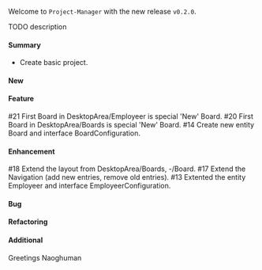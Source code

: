Welcome to `Project-Manager` with the new release `v0.2.0`.

TODO description



#### Summary
* Create basic project.



#### New



#### Feature
#21 First Board in DesktopArea/Employeer is special 'New' Board.
#20 First Board in DesktopArea/Boards is special 'New' Board. 
#14 Create new entity Board and interface BoardConfiguration.



#### Enhancement
#18 Extend the layout from DesktopArea/Boards, -/Board.
#17 Extend the Navigation (add new entries, remove old entries).
#13 Extented the entity Employeer and interface EmployeerConfiguration.



#### Bug



#### Refactoring



#### Additional



Greetings
Naoghuman



[//]: # (Issues which will be integrated in this release)



[//]: # (Links)
